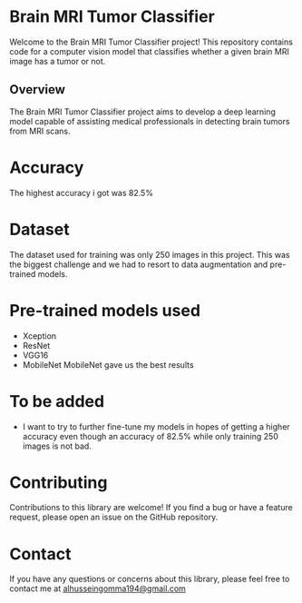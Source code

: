 # Brain MRI Tumor Classifier

Welcome to the Brain MRI Tumor Classifier project! This repository contains code for a computer vision model that classifies whether a given brain MRI image has a tumor or not.

## Overview

The Brain MRI Tumor Classifier project aims to develop a deep learning model capable of assisting medical professionals in detecting brain tumors from MRI scans.

# Accuracy 

The highest accuracy i got was 82.5%

# Dataset

The dataset used for training was only 250 images in this project. This was the biggest challenge and we had to resort to data augmentation and pre-trained models. 

# Pre-trained models used 
- Xception
- ResNet
- VGG16
- MobileNet
  MobileNet gave us the best results

# To be added
- I want to try to further fine-tune my models in hopes of getting a higher accuracy even though an accuracy of 82.5% while only training 250 images is not bad.
# Contributing
Contributions to this library are welcome! If you find a bug or have a feature request, please open an issue on the GitHub repository.

# Contact
If you have any questions or concerns about this library, please feel free to contact me at alhusseingomma194@gmail.com
